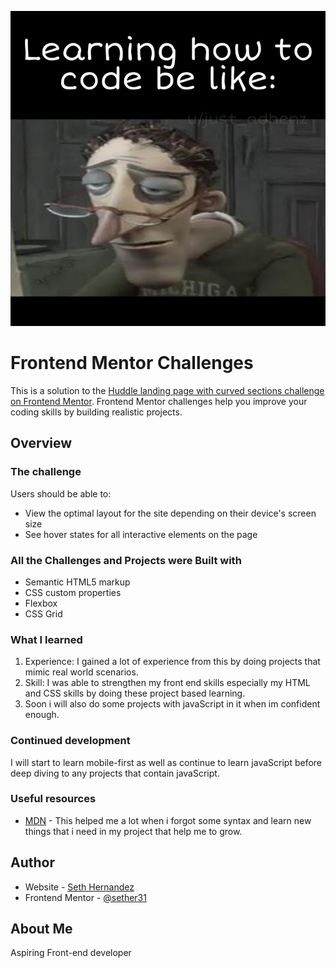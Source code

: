 ![](./meme-from-pinterest.jpg)

# Frontend Mentor Challenges

This is a solution to the [Huddle landing page with curved sections challenge on Frontend Mentor](https://www.frontendmentor.io/challenges). Frontend Mentor challenges help you improve your coding skills by building realistic projects. 


## Overview

### The challenge

Users should be able to:

- View the optimal layout for the site depending on their device's screen size
- See hover states for all interactive elements on the page


### All the Challenges and Projects were Built with

- Semantic HTML5 markup
- CSS custom properties
- Flexbox
- CSS Grid


### What I learned

1. Experience: I gained a lot of experience from this by doing projects that mimic real world scenarios.
2. Skill: I was able to strengthen my front end skills especially my HTML and CSS skills by doing these project based learning.
3. Soon i will also do some projects with javaScript in it when im confident enough.


### Continued development

I will start to learn mobile-first as well as continue to learn javaScript before deep diving to any projects that contain javaScript.


### Useful resources

- [MDN](https://developer.mozilla.org/en-US/) - This helped me a lot when i forgot some syntax and learn new things that i need in my project that help me to grow.


## Author

- Website - [Seth Hernandez](https://www.your-site.com)
- Frontend Mentor - [@sether31](https://www.frontendmentor.io/profile/sether31)


## About Me

Aspiring Front-end developer

<!-- ## Acknowledgments -->


